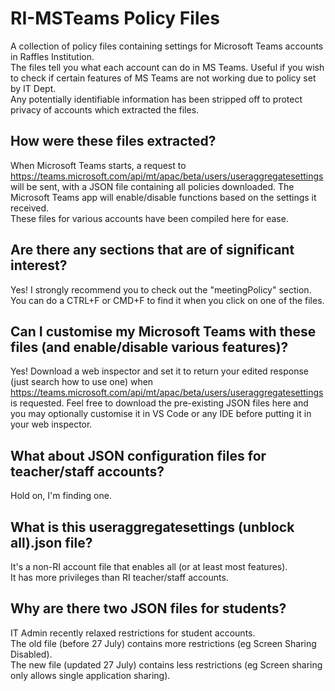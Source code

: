# RI-MSTeams Policy Files
A collection of policy files containing settings for Microsoft Teams accounts in Raffles Institution.\
The files tell you what each account can do in MS Teams. Useful if you wish to check if certain features of MS Teams are not working due to policy set by IT Dept.\
Any potentially identifiable information has been stripped off to protect privacy of accounts which extracted the files.
## How were these files extracted?
When Microsoft Teams starts, a request to https://teams.microsoft.com/api/mt/apac/beta/users/useraggregatesettings will be sent, with a JSON file containing all policies downloaded. The Microsoft Teams app will enable/disable functions based on the settings it received. \
These files for various accounts have been compiled here for ease.
## Are there any sections that are of significant interest?
Yes! I strongly recommend you to check out the "meetingPolicy" section. You can do a CTRL+F or CMD+F to find it when you click on one of the files.
## Can I customise my Microsoft Teams with these files (and enable/disable various features)?
Yes! Download a web inspector and set it to return your edited response (just search how to use one) when https://teams.microsoft.com/api/mt/apac/beta/users/useraggregatesettings is requested. Feel free to download the pre-existing JSON files here and you may optionally customise it in VS Code or any IDE before putting it in your web inspector.
## What about JSON configuration files for teacher/staff accounts?
Hold on, I'm finding one.
## What is this useraggregatesettings (unblock all).json file?
It's a non-RI account file that enables all (or at least most features).\
It has more privileges than RI teacher/staff accounts.
## Why are there two JSON files for students?
IT Admin recently relaxed restrictions for student accounts.\
The old file (before 27 July) contains more restrictions (eg Screen Sharing Disabled).\
The new file (updated 27 July) contains less restrictions (eg Screen sharing only allows single application sharing).
